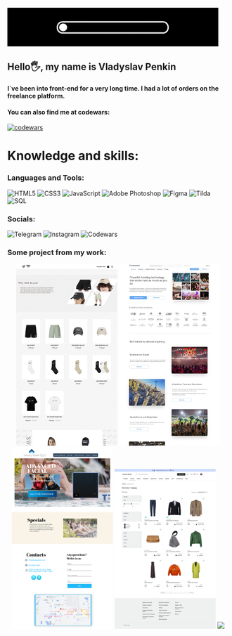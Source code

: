 ![Header](https://github.com/Vlados3611/Portfolio/blob/master/giphy%20(1)-1.gif)
## Hello🖐, my name is Vladyslav Penkin
#### I`ve been into front-end for a very long time. I had a lot of orders on the freelance platform.

#### You can also find me at codewars:

[![codewars](https://www.codewars.com/users/Vlados3661/badges/large)](https://www.codewars.com/users/Vlados3661)

# Knowledge and skills:



### Languages and Tools:

![HTML5](https://img.shields.io/badge/-HTML5-yellow?style=for-the-badge&logo=HTML5&logoColor=orange)
![CSS3](https://img.shields.io/badge/-CSS3-yellow?style=for-the-badge&logo=CSS3&logoColor=lightblue)
![JavaScript](https://img.shields.io/badge/-JavaScript-yellow?style=for-the-badge&logo=JavaScript&logoColor=)
![Adobe Photoshop](https://img.shields.io/badge/-AdobePhotoshop-yellow?style=for-the-badge&logo=adobephotoshop&logoColor=blue)
![Figma](https://img.shields.io/badge/-Figma-yellow?style=for-the-badge&logo=Figma&logoColor=orange)
![Tilda](https://img.shields.io/badge/-Tilda-yellow?style=for-the-badge&logo=TildaPublishing&logoColor=orange)
![SQL](https://img.shields.io/badge/-SQL-yellow?style=for-the-badge&logo=SQL&logoColor=black)

### Socials:

![Telegram](https://img.shields.io/badge/-Telegram-yellow?style=for-the-badge&logo=Telegram&logoColor=)
![Instagram](https://img.shields.io/badge/-Instagram-yellow?style=for-the-badge&logo=Instagram&logoColor=)
![Codewars](https://img.shields.io/badge/-Codewars-yellow?style=for-the-badge&logo=Codewars&logoColor=white)

### Some project from my work:
<div style="text-align: center;">


<img style="width: 230px;" src="gensyxa-github.jpg">
<img style="width: 230px;" src="Platinum.github.jpg">
<img style="width: 230px;" src="LuxuryLaser-github.jpg">
<img style="width: 230px;" src="127.0.0.1_5501_GeekGroup.html.png">
<img style="width: 230px;" src="127.0.0.1_5506_sushi-page.png">
</div>


